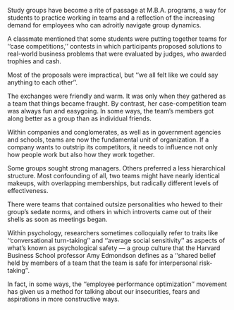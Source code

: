 
Study groups have become a rite of passage at M.B.A. programs, a way for students to practice working in teams and a reflection of the increasing demand for employees who can adroitly navigate group dynamics.

A classmate mentioned that some students were putting together teams for ‘‘case competitions,’’ contests in which participants proposed solutions to real-world business problems that were evaluated by judges, who awarded trophies and cash. 


 Most of the proposals were impractical, but ‘‘we all felt like we could say anything to each other’’.
 
 The exchanges were friendly and warm. It was only when they gathered as a team that things became fraught. By contrast, her case-competition team was always fun and easygoing. In some ways, the team’s members got along better as a group than as individual friends.
 
 
 Within companies and conglomerates, as well as in government agencies and schools, teams are now the fundamental unit of organization. If a company wants to outstrip its competitors, it needs to influence not only how people work but also how they work together.
 
 Some groups sought strong managers. Others preferred a less hierarchical structure. Most confounding of all, two teams might have nearly identical makeups, with overlapping memberships, but radically different levels of effectiveness. 
 
 There were teams that contained outsize personalities who hewed to their group’s sedate norms, and others in which introverts came out of their shells as soon as meetings began.
 
 Within psychology, researchers sometimes colloquially refer to traits like ‘‘conversational turn-taking’’ and ‘‘average social sensitivity’’ as aspects of what’s known as psychological safety — a group culture that the Harvard Business School professor Amy Edmondson defines as a ‘‘shared belief held by members of a team that the team is safe for interpersonal risk-taking’’.
 
 In fact, in some ways, the ‘‘employee performance optimization’’ movement has given us a method for talking about our insecurities, fears and aspirations in more constructive ways.
 
 
 
 
 
